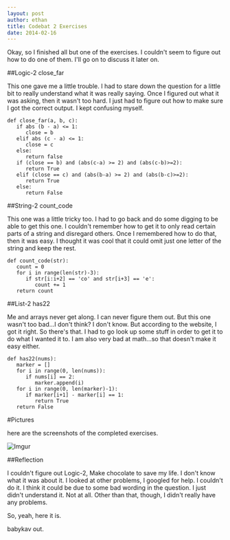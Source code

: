 ```yaml
---
layout: post 
author: ethan
title: Codebat 2 Exercises
date: 2014-02-16
---
```


Okay, so I finished all but one of the exercises. I couldn't seem to figure out how to do one of them. I'll go on to discuss it later on. 

##Logic-2 close_far

This one gave me a little trouble. I had to stare down the question for a little bit to really understand what it was really saying. Once I figured out what it was asking, then it wasn't too hard. I just had to figure out how to make sure I got the correct output. I kept confusing myself. 

```
def close_far(a, b, c):
   if abs (b - a) <= 1:
      close = b
   elif abs (c - a) <= 1: 
      close = c
   else:
      return false
   if (close == b) and (abs(c-a) >= 2) and (abs(c-b)>=2):
      return True
   elif (close == c) and (abs(b-a) >= 2) and (abs(b-c)>=2):
      return True
   else:
      return False
```

##String-2 count_code

This one was a little tricky too. I had to go back and do some digging to be able to get this one. I couldn't remember how to get it to only read certain parts of a string and disregard others. Once I remembered how to do that, then it was easy. I thought it was cool that it could omit just one letter of the string and keep the rest. 

```
def count_code(str):
   count = 0
   for i in range(len(str)-3):
      if str[i:i+2] == 'co' and str[i+3] == 'e':
         count += 1
   return count
```

##List-2 has22

Me and arrays never get along. I can never figure them out. But this one wasn't too bad...I don't think? I don't know. But according to the website, I got it right. So there's that. I had to go look up some stuff in order to get it to do what I wanted it to. I am also very bad at math...so that doesn't make it easy either. 

```
def has22(nums):
   marker = []
   for i in range(0, len(nums)):
      if nums[i] == 2:
         marker.append(i)
   for i in range(0, len(marker)-1):
      if marker[i+1] - marker[i] == 1:
         return True
   return False
```

#Pictures

here are the screenshots of the completed exercises. 

![Imgur](http://i.imgur.com/HAuy5Aa.png)

##Reflection

I couldn't figure out Logic-2, Make chocolate to save my life. I don't know what it was about it. I looked at other problems, I googled for help. I couldn't do it. I think it could be due to some bad wording in the question. I just didn't understand it. Not at all. Other than that, though, I didn't really have any problems. 

So, yeah, here it is. 

babykav out. 
